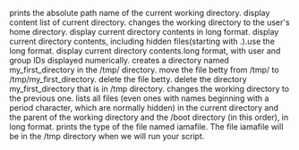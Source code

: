 prints the absolute path name of the current working directory.
display content list of current directory.
changes the working directory to the user's home directory.
display current directory contents in long format.
display current directory contents, including hidden files(starting with .).use the long format.
display current directory contents.long format, with user and group IDs displayed numerically.
creates a directory named my_first_directory in the /tmp/ directory.
move the file betty from /tmp/ to /tmp/my_first_directory.
delete the file betty.
delete the directory my_first_directory that is in /tmp directory.
changes the working directory to the previous one.
lists all files (even ones with names beginning with a period character, which are normally hidden) in the current directory and the parent of the working directory and the /boot directory (in this order), in long format.
 prints the type of the file named iamafile. The file iamafile will be in the /tmp directory when we will run your script.